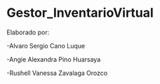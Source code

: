 # Gestor_InventarioVirtual

Elaborado por:

-Alvaro Sergio Cano Luque

-Angie Alexandra Pino Huarsaya

-Rushell Vanessa Zavalaga Orozco
